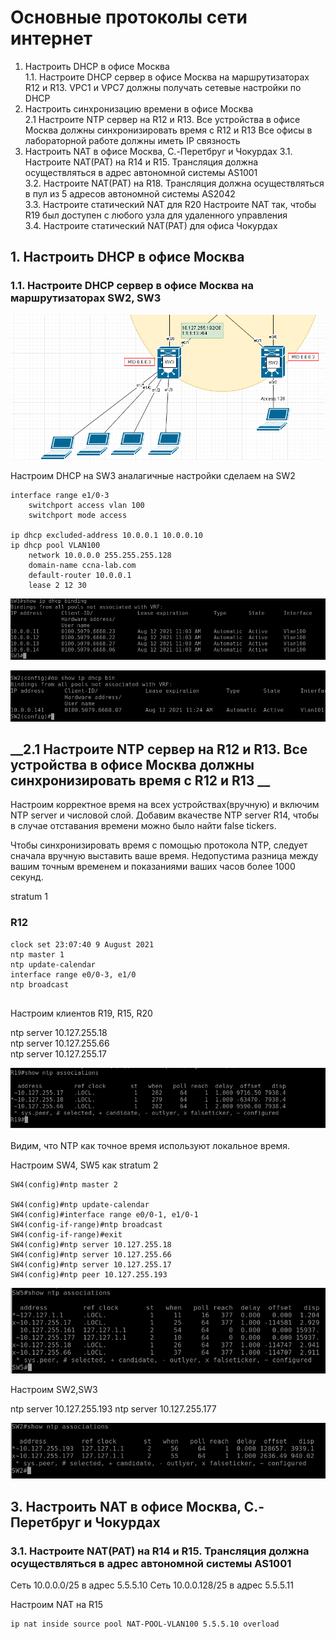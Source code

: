 # __Основные протоколы сети интернет__
1. Настроить DHCP в офисе Москва   
1.1. Настроите DHCP сервер в офисе Москва на маршрутизаторах R12 и R13. VPC1 и VPC7 должны получать сетевые настройки по DHCP
2. Настроить синхронизацию времени в офисе Москва  
2.1 Настроите NTP сервер на R12 и R13. Все устройства в офисе Москва должны синхронизировать время с R12 и R13
Все офисы в лабораторной работе должны иметь IP связность
3. Настроить NAT в офисе Москва, C.-Перетбруг и Чокурдах
3.1. Настроите NAT(PAT) на R14 и R15. Трансляция должна осуществляться в адрес автономной системы AS1001  
3.2. Настроите NAT(PAT) на R18. Трансляция должна осуществляться в пул из 5 адресов автономной системы AS2042  
3.3. Настроите статический NAT для R20
Настроите NAT так, чтобы R19 был доступен с любого узла для удаленного управления  
3.4. Настроите статический NAT(PAT) для офиса Чокурдах


## __1. Настроить DHCP в офисе Москва__ 

### 1.1. Настроите DHCP сервер в офисе Москва на маршрутизаторах SW2, SW3


![](Pictures/Screenshot_1.png)


Настроим DHCP на SW3 аналагичные настройки сделаем на SW2

```
interface range e1/0-3
    switchport access vlan 100
    switchport mode access

ip dhcp excluded-address 10.0.0.1 10.0.0.10
ip dhcp pool VLAN100
    network 10.0.0.0 255.255.255.128
    domain-name ccna-lab.com
    default-router 10.0.0.1
    lease 2 12 30
```

![](Pictures/Screenshot_2.png)

![](Pictures/Screenshot_3.png)

## __2.1 Настроите NTP сервер на R12 и R13. Все устройства в офисе Москва должны синхронизировать время с R12 и R13 __

Настроим корректное время на всех устройствах(вручную) и включим NTP server и числовой слой. Добавим вкачестве NTP server R14, чтобы в случае отставания времени можно было найти false tickers.

Чтобы синхронизировать время с помощью протокола NTP, следует сначала вручную выставить ваше время. Недопустима разница между вашим точным временем и показаниями ваших часов более 1000 секунд. 

 stratum 1
### R12

```
clock set 23:07:40 9 August 2021
ntp master 1
ntp update-calendar
interface range e0/0-3, e1/0
ntp broadcast


```

Настроим клиентов R19, R15, R20

ntp server 10.127.255.18  
ntp server 10.127.255.66  
ntp server 10.127.255.17  

![](Pictures/Screenshot_5.png)

Видим, что NTP как точное время используют локальное время.


Настроим SW4, SW5 как stratum 2

```
SW4(config)#ntp master 2

SW4(config)#ntp update-calendar 
SW4(config)#interface range e0/0-1, e1/0-1
SW4(config-if-range)#ntp broadcast 
SW4(config-if-range)#exit
SW4(config)#ntp server 10.127.255.18  
SW4(config)#ntp server 10.127.255.66  
SW4(config)#ntp server 10.127.255.17
SW4(config)#ntp peer 10.127.255.193
```

![](Pictures/Screenshot_4.png)

Настроим SW2,SW3

ntp server 10.127.255.193 
ntp server 10.127.255.177 
 
 ![](Pictures/Screenshot_6.png)

## __3. Настроить NAT в офисе Москва, C.-Перетбруг и Чокурдах__


### __3.1. Настроите NAT(PAT) на R14 и R15. Трансляция должна осуществляться в адрес автономной системы AS1001__

Сеть 10.0.0.0/25 в адрес 5.5.5.10
Сеть 10.0.0.128/25 в адрес 5.5.5.11

Настроим NAT на R15 

```
ip nat inside source pool NAT-POOL-VLAN100 5.5.5.10 overload

```